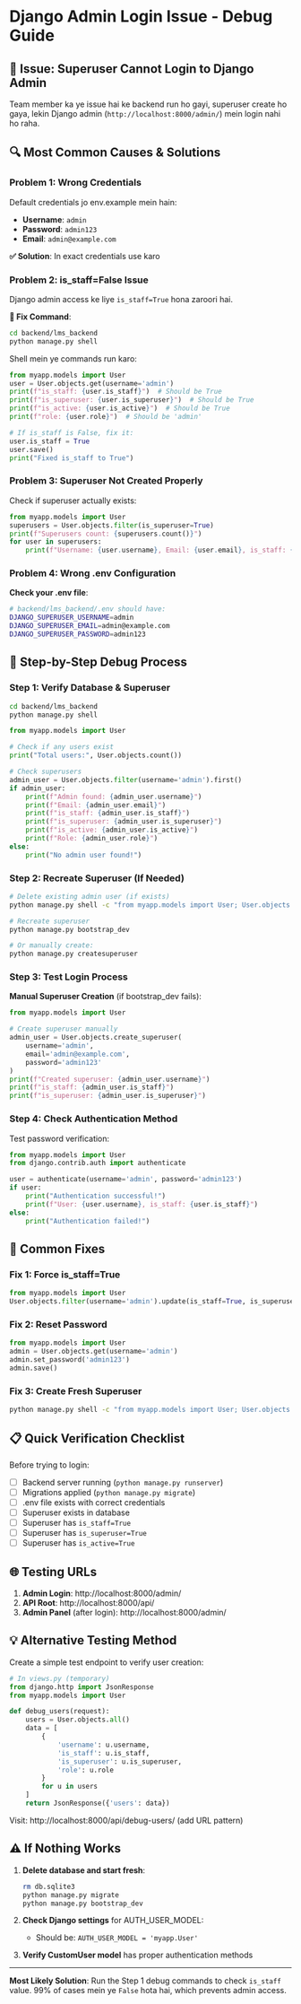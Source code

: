 # Django Admin Login Issue - Debug Guide

## 🔴 **Issue**: Superuser Cannot Login to Django Admin

Team member ka ye issue hai ke backend run ho gayi, superuser create ho gaya, lekin Django admin (`http://localhost:8000/admin/`) mein login nahi ho raha.

## 🔍 **Most Common Causes & Solutions**

### **Problem 1: Wrong Credentials**
Default credentials jo env.example mein hain:
- **Username**: `admin`
- **Password**: `admin123`
- **Email**: `admin@example.com`

**✅ Solution**: In exact credentials use karo

### **Problem 2: is_staff=False Issue**
Django admin access ke liye `is_staff=True` hona zaroori hai.

**🔧 Fix Command**:
```bash
cd backend/lms_backend
python manage.py shell
```

Shell mein ye commands run karo:
```python
from myapp.models import User
user = User.objects.get(username='admin')
print(f"is_staff: {user.is_staff}")  # Should be True
print(f"is_superuser: {user.is_superuser}")  # Should be True
print(f"is_active: {user.is_active}")  # Should be True
print(f"role: {user.role}")  # Should be 'admin'

# If is_staff is False, fix it:
user.is_staff = True
user.save()
print("Fixed is_staff to True")
```

### **Problem 3: Superuser Not Created Properly**

Check if superuser actually exists:
```python
from myapp.models import User
superusers = User.objects.filter(is_superuser=True)
print(f"Superusers count: {superusers.count()}")
for user in superusers:
    print(f"Username: {user.username}, Email: {user.email}, is_staff: {user.is_staff}")
```

### **Problem 4: Wrong .env Configuration**

**Check your .env file**:
```bash
# backend/lms_backend/.env should have:
DJANGO_SUPERUSER_USERNAME=admin
DJANGO_SUPERUSER_EMAIL=admin@example.com
DJANGO_SUPERUSER_PASSWORD=admin123
```

## 🚀 **Step-by-Step Debug Process**

### Step 1: Verify Database & Superuser
```bash
cd backend/lms_backend
python manage.py shell
```

```python
from myapp.models import User

# Check if any users exist
print("Total users:", User.objects.count())

# Check superusers
admin_user = User.objects.filter(username='admin').first()
if admin_user:
    print(f"Admin found: {admin_user.username}")
    print(f"Email: {admin_user.email}")
    print(f"is_staff: {admin_user.is_staff}")
    print(f"is_superuser: {admin_user.is_superuser}")
    print(f"is_active: {admin_user.is_active}")
    print(f"Role: {admin_user.role}")
else:
    print("No admin user found!")
```

### Step 2: Recreate Superuser (If Needed)
```bash
# Delete existing admin user (if exists)
python manage.py shell -c "from myapp.models import User; User.objects.filter(username='admin').delete()"

# Recreate superuser
python manage.py bootstrap_dev

# Or manually create:
python manage.py createsuperuser
```

### Step 3: Test Login Process

**Manual Superuser Creation** (if bootstrap_dev fails):
```python
from myapp.models import User

# Create superuser manually
admin_user = User.objects.create_superuser(
    username='admin',
    email='admin@example.com',
    password='admin123'
)
print(f"Created superuser: {admin_user.username}")
print(f"is_staff: {admin_user.is_staff}")
print(f"is_superuser: {admin_user.is_superuser}")
```

### Step 4: Check Authentication Method
Test password verification:
```python
from myapp.models import User
from django.contrib.auth import authenticate

user = authenticate(username='admin', password='admin123')
if user:
    print("Authentication successful!")
    print(f"User: {user.username}, is_staff: {user.is_staff}")
else:
    print("Authentication failed!")
```

## 🔧 **Common Fixes**

### Fix 1: Force is_staff=True
```python
from myapp.models import User
User.objects.filter(username='admin').update(is_staff=True, is_superuser=True, is_active=True)
```

### Fix 2: Reset Password
```python
from myapp.models import User
admin = User.objects.get(username='admin')
admin.set_password('admin123')
admin.save()
```

### Fix 3: Create Fresh Superuser
```bash
python manage.py shell -c "from myapp.models import User; User.objects.filter(username='admin').delete(); User.objects.create_superuser('admin', 'admin@example.com', 'admin123')"
```

## 📋 **Quick Verification Checklist**

Before trying to login:
- [ ] Backend server running (`python manage.py runserver`)
- [ ] Migrations applied (`python manage.py migrate`)
- [ ] .env file exists with correct credentials
- [ ] Superuser exists in database
- [ ] Superuser has `is_staff=True`
- [ ] Superuser has `is_superuser=True`
- [ ] Superuser has `is_active=True`

## 🌐 **Testing URLs**

1. **Admin Login**: http://localhost:8000/admin/
2. **API Root**: http://localhost:8000/api/
3. **Admin Panel** (after login): http://localhost:8000/admin/

## 💡 **Alternative Testing Method**

Create a simple test endpoint to verify user creation:
```python
# In views.py (temporary)
from django.http import JsonResponse
from myapp.models import User

def debug_users(request):
    users = User.objects.all()
    data = [
        {
            'username': u.username,
            'is_staff': u.is_staff,
            'is_superuser': u.is_superuser,
            'role': u.role
        }
        for u in users
    ]
    return JsonResponse({'users': data})
```

Visit: http://localhost:8000/api/debug-users/ (add URL pattern)

## ⚠️ **If Nothing Works**

1. **Delete database and start fresh**:
   ```bash
   rm db.sqlite3
   python manage.py migrate
   python manage.py bootstrap_dev
   ```

2. **Check Django settings** for AUTH_USER_MODEL:
   - Should be: `AUTH_USER_MODEL = 'myapp.User'`

3. **Verify CustomUser model** has proper authentication methods

---

**Most Likely Solution**: Run the Step 1 debug commands to check `is_staff` value. 99% of cases mein ye `False` hota hai, which prevents admin access.
